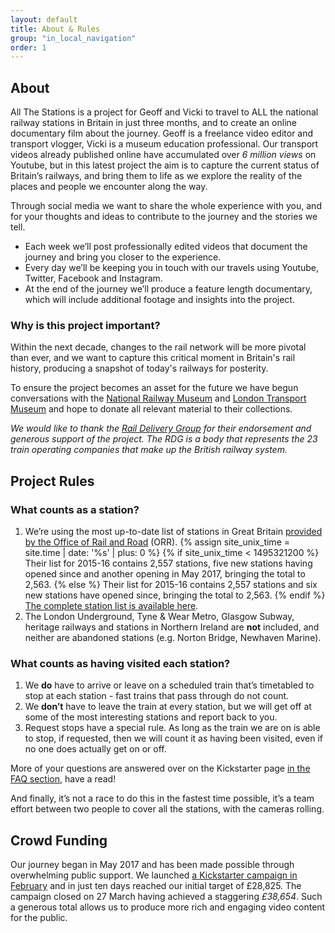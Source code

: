 ```yaml
---
layout: default
title: About & Rules
group: "in_local_navigation"
order: 1
---
```


<a name="project"></a>

## About

All The Stations is a project for Geoff and Vicki to travel to ALL the national railway stations in Britain in just three months, and to create an online documentary film about the journey.
Geoff is a freelance video editor and transport vlogger, Vicki is a museum education professional. Our transport videos already published online have accumulated over <em>6 million views </em>on Youtube, but in this latest project the aim is to capture the current status of Britain’s railways, and bring them to life as we explore the reality of the places and people we encounter along the way.

Through social media we want to share the whole experience with you, and for your thoughts and ideas to contribute to the journey and the stories we tell.

- Each week we’ll post professionally edited videos that document the journey and bring you closer to the experience.
- Every day we’ll be keeping you in touch with our travels using Youtube, Twitter, Facebook and Instagram.
- At the end of the journey we’ll produce a feature length documentary, which will include additional footage and insights into the project.

### Why is this project important?

Within the next decade, changes to the rail network will be more pivotal than ever, and we want to capture this critical moment in Britain's rail history, producing a snapshot of today's railways for posterity.

To ensure the project becomes an asset for the future we have begun conversations with the <a href="http://www.nrm.org.uk/" target="new">National Railway Museum</a> and <a href="http://www.ltmuseum.co.uk/" target="new">London Transport Museum</a> and hope to donate all relevant material to their collections.

<em>We would like to thank the <a href="http://www.raildeliverygroup.com/" target="new">Rail Delivery Group</a> for their endorsement and generous support of the project. The RDG is a body that represents the 23 train operating companies that make up the British railway system.</em>

<a name="rules"></a>

## Project Rules

### What counts as a station?

1. We’re using the most up-to-date list of stations in Great Britain <a href="http://orr.gov.uk/statistics/published-stats/station-usage-estimates" target="new">provided by the Office of Rail and Road</a> (ORR).
    {% assign site_unix_time = site.time | date: '%s' | plus: 0 %}
    {% if site_unix_time < 1495321200 %}
    Their list for 2015-16 contains 2,557 stations, five new stations having opened since and another opening in May 2017, bringing the total to 2,563.
    {% else %}
    Their list for 2015-16 contains 2,557 stations and six new stations have opened since, bringing the total to 2,563.
    {% endif %}
    <a href="stationlist.html">The complete station list is available here</a>.
2. The London Underground, Tyne &amp; Wear Metro, Glasgow Subway, heritage railways and stations in Northern Ireland are **not** included, and neither are abandoned stations (e.g. Norton Bridge, Newhaven Marine).

### What counts as having visited each station?

1. We **do** have to arrive or leave on a scheduled train that’s timetabled to stop at each station - fast trains that pass through do not count.
2. We **don’t** have to leave the train at every station, but we will get off at some of the most interesting stations and report back to you.
3. Request stops have a special rule. As long as the train we are on is able to stop, if requested, then we will count it as having been visited, even if no one does actually get on or off.

More of your questions are answered over on the Kickstarter page <a href="https://www.kickstarter.com/projects/562621903/all-the-stations/faqs" target="new">in the FAQ section</a>, have a read!

And finally, it’s not a race to do this in the fastest time possible, it’s a team effort between two people to cover all the stations, with the cameras rolling.

## Crowd Funding

Our journey began in May 2017 and has been made possible through overwhelming public support. We launched <a href="https://www.kickstarter.com/projects/562621903/all-the-stations" target="new">a Kickstarter campaign in February</a> and in just ten days reached our initial target of £28,825. The campaign closed on 27 March having achieved a staggering *£38,654*. Such a generous total allows us to produce more rich and engaging video content for the public.
